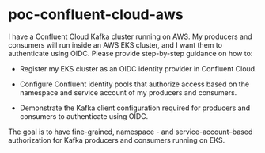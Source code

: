 # poc-confluent-cloud-aws

I have a Confluent Cloud Kafka cluster running on AWS. My producers and consumers will run inside an AWS EKS cluster, and I want them to authenticate using OIDC. Please provide step-by-step guidance on how to:

- Register my EKS cluster as an OIDC identity provider in Confluent Cloud.

- Configure Confluent identity pools that authorize access based on the namespace and service account of my producers and consumers.

- Demonstrate the Kafka client configuration required for producers and consumers to authenticate using OIDC.

The goal is to have fine-grained, namespace - and service-account–based authorization for Kafka producers and consumers running on EKS.
